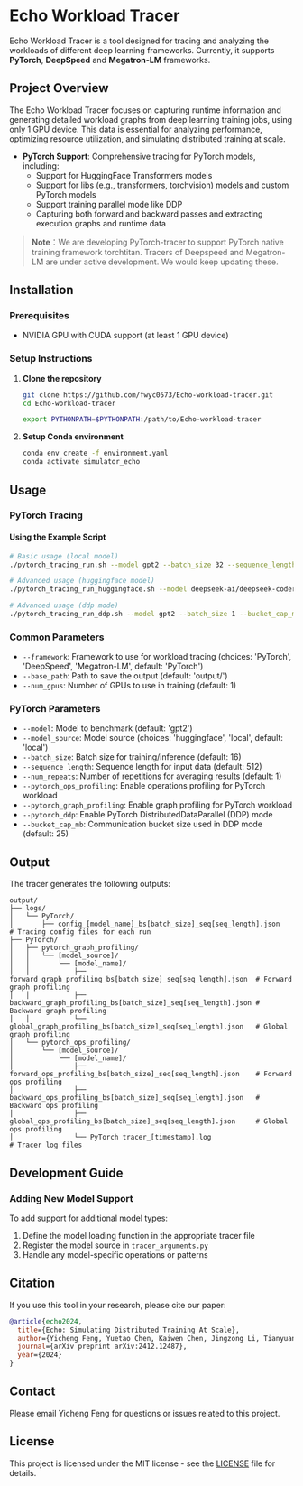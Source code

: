 # Echo Workload Tracer

Echo Workload Tracer is a tool designed for tracing and analyzing the workloads of different deep learning frameworks. Currently, it supports **PyTorch**, **DeepSpeed** and **Megatron-LM** frameworks.



## Project Overview
The Echo Workload Tracer focuses on capturing runtime information and generating detailed workload graphs from deep learning training jobs, using only 1 GPU device. This data is essential for analyzing performance, optimizing resource utilization, and simulating distributed training at scale.

- **PyTorch Support**: Comprehensive tracing for PyTorch models, including:
  - Support for HuggingFace Transformers models
  - Support for libs (e.g., transformers, torchvision) models and custom PyTorch models
  - Support training parallel mode like DDP
  - Capturing both forward and backward passes and extracting execution graphs and runtime data

>  **Note**：We are developing PyTorch-tracer to support PyTorch native training framework torchtitan. Tracers of Deepspeed and Megatron-LM are under active development. We would keep updating these. 


## Installation

### Prerequisites
- NVIDIA GPU with CUDA support (at least 1 GPU device)

### Setup Instructions

1. **Clone the repository**
    ```bash
    git clone https://github.com/fwyc0573/Echo-workload-tracer.git
    cd Echo-workload-tracer
    
    export PYTHONPATH=$PYTHONPATH:/path/to/Echo-workload-tracer
    ```

2. **Setup Conda environment**
    ```bash
    conda env create -f environment.yaml
    conda activate simulator_echo
    ```

## Usage

### PyTorch Tracing

#### Using the Example Script

```bash
# Basic usage (local model)
./pytorch_tracing_run.sh --model gpt2 --batch_size 32 --sequence_length 512 --num_gpus 1 --model_source local

# Advanced usage (huggingface model)
./pytorch_tracing_run_huggingface.sh --model deepseek-ai/deepseek-coder-1.3b-base --model_source huggingface --batch_size 2 --sequence_length 256 --num_repeats 5 --num_gpus 1

# Advanced usage (ddp mode)
./pytorch_tracing_run_ddp.sh --model gpt2 --batch_size 1 --bucket_cap_mb 10 --sequence_length 512 --num_gpus 2 --model_source local

```

### Common Parameters

- `--framework`: Framework to use for workload tracing (choices: 'PyTorch', 'DeepSpeed', 'Megatron-LM', default: 'PyTorch')
- `--base_path`: Path to save the output (default: 'output/')
- `--num_gpus`: Number of GPUs to use in training (default: 1)

### PyTorch Parameters

- `--model`: Model to benchmark (default: 'gpt2')
- `--model_source`: Model source (choices: 'huggingface', 'local', default: 'local')
- `--batch_size`: Batch size for training/inference (default: 16)
- `--sequence_length`: Sequence length for input data (default: 512)
- `--num_repeats`: Number of repetitions for averaging results (default: 1)
- `--pytorch_ops_profiling`: Enable operations profiling for PyTorch workload
- `--pytorch_graph_profiling`: Enable graph profiling for PyTorch workload
- `--pytorch_ddp`: Enable PyTorch DistributedDataParallel (DDP) mode
- `--bucket_cap_mb`: Communication bucket size used in DDP mode (default: 25)

## Output

The tracer generates the following outputs:

```plaintext
output/
├── logs/
│   └── PyTorch/
│       ├── config_[model_name]_bs[batch_size]_seq[seq_length].json   # Tracing config files for each run
├── PyTorch/
│   ├── pytorch_graph_profiling/
│   │   └── [model_source]/
│   │       └── [model_name]/
│   │           ├── forward_graph_profiling_bs[batch_size]_seq[seq_length].json  # Forward graph profiling
│   │           ├── backward_graph_profiling_bs[batch_size]_seq[seq_length].json # Backward graph profiling
│   │           └── global_graph_profiling_bs[batch_size]_seq[seq_length].json   # Global graph profiling
│   └── pytorch_ops_profiling/
│       └── [model_source]/
│           └── [model_name]/
│               ├── forward_ops_profiling_bs[batch_size]_seq[seq_length].json    # Forward ops profiling
│               ├── backward_ops_profiling_bs[batch_size]_seq[seq_length].json   # Backward ops profiling
│               ├── global_ops_profiling_bs[batch_size]_seq[seq_length].json     # Global ops profiling
│               └── PyTorch tracer_[timestamp].log                               # Tracer log files
```

## Development Guide

### Adding New Model Support

To add support for additional model types:

1. Define the model loading function in the appropriate tracer file
2. Register the model source in `tracer_arguments.py`
3. Handle any model-specific operations or patterns

## Citation

If you use this tool in your research, please cite our paper:

```bibtex
@article{echo2024,
  title={Echo: Simulating Distributed Training At Scale},
  author={Yicheng Feng, Yuetao Chen, Kaiwen Chen, Jingzong Li, Tianyuan Wu, Peng Cheng, Chuan Wu, Wei Wang, Tsung-Yi Ho, Hong Xu},
  journal={arXiv preprint arXiv:2412.12487},
  year={2024}
}
```

## Contact

Please email Yicheng Feng for questions or issues related to this project.

## License

This project is licensed under the MIT license - see the [LICENSE](LICENSE) file for details.
